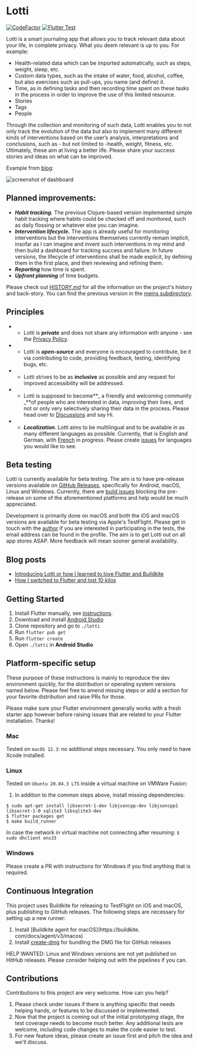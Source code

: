 # Lotti

[![CodeFactor](https://www.codefactor.io/repository/github/matthiasn/lotti/badge)](https://www.codefactor.io/repository/github/matthiasn/lotti) [![Flutter Test](https://github.com/matthiasn/lotti/actions/workflows/flutter-test.yml/badge.svg)](https://github.com/matthiasn/lotti/actions/workflows/flutter-test.yml)

Lotti is a smart journaling app that allows you to track relevant data about your life, in complete privacy. What you deem relevant is up to you. For example:

* Health-related data which can be imported automatically, such as steps, weight, sleep, etc.
* Custom data types, such as the intake of water, food, alcohol, coffee, but also exercises such as pull-ups, you name (and define) it.
* Time, as in defining tasks and then recording time spent on these tasks in the process in order to improve the use of this limited resource.
* Stories
* Tags
* People

Through the collection and monitoring of such data, Lotti enables you to not only track the evolution of the data but also to implement many different kinds of interventions based on the user’s analysis, interpretations and conclusions, such as - but not limited to -health, weight, fitness, etc. Ultimately, these aim at living a better life. Please share your success stories and ideas on what can be improved.

Example from [blog](https://matthiasnehlsen.com/blog/2022/05/15/switched-to-flutter-lost-10-kilos/):

![screenshot of dashboard](https://matthiasnehlsen.com/static/37e205eaf8dd59b7d040395a051204b7/a911b/2022-05-14_charts.jpg "user configured dashboard")



## Planned improvements:

* **_Habit tracking._** The previous Clojure-based version implemented simple habit tracking where habits could be checked off and monitored, such as daily flossing or whatever else you can imagine.
* **_Intervention lifecycle._** The app is already useful for monitoring interventions but the interventions themselves currently remain implicit, insofar as I can imagine and invent such interventions in my mind and then build a dashboard for tracking success and failure. In future versions, the lifecycle of interventions shall be made explicit, by defining them in the first place, and then reviewing and refining them.
* **_Reporting_** how time is spent.
* **_Upfront planning_** of time budgets. 

Please check out [HISTORY.md](https://github.com/matthiasn/lotti/blob/main/docs/HISTORY.md) for all the information on the project's history and back-story. You can find the previous version in the [meins subdirectory](https://github.com/matthiasn/lotti/tree/main/meins).


## Principles

- * Lotti is **_private_** and does not share any information with anyone - see the [Privacy Policy](https://github.com/matthiasn/lotti/blob/main/PRIVACY.md).
- * Lotti is **_open-source_** and everyone is encouraged to contribute, be it via contributing to code, providing feedback, testing, identifying bugs, etc.
- * Lotti strives to be as **inclusive** as possible and any request for improved accessibility will be addressed.
- * Lotti is supposed to become**_ a friendly and welcoming community _**of people who are interested in data, improving their lives, and not or only very selectively sharing their data in the process. Please head over to [Discussions](https://github.com/matthiasn/lotti/discussions) and say Hi.
- * **_Localization_**. Lotti aims to be multilingual and to be available in as many different languages as possible. Currently, that is English and German, with [French](https://github.com/matthiasn/lotti/issues/936) in progress. Please create [issues](https://github.com/matthiasn/lotti/issues) for languages you would like to see.

## Beta testing

Lotti is currently available for beta testing. The aim is to have pre-release versions available on [GitHub Releases](https://github.com/matthiasn/lotti/releases), specifically for Android, macOS, Linux and Windows. Currently, there are [build issues](https://github.com/matthiasn/lotti/labels/prerelease%20blocker) blocking the pre-release on some of the aforementioned platforms and help would be much appreciated.

Development is primarily done on macOS and both the iOS and macOS versions are available for beta testing via Apple's TestFlight. Please get in touch with the [author](https://github.com/matthiasn) if you are interested in participating in the tests, the email address can be found in the profile. The aim is to get Lotti out on all app stores ASAP. More feedback will mean sooner general availability.


## Blog posts

- [Introducing Lotti or how I learned to love Flutter and Buildkite](https://matthiasnehlsen.com/blog/2022/05/05/introducing-lotti/)
- [How I switched to Flutter and lost 10 kilos](https://matthiasnehlsen.com/blog/2022/05/15/switched-to-flutter-lost-10-kilos/)


## Getting Started

1. Install Flutter manually,
   see [instructions](https://docs.flutter.dev/get-started/install).
2. Download and install [Android Studio](https://developer.android.com/studio)
3. Clone repository and go to `./lotti`
4. Run `flutter pub get`
5. Run `flutter create`
6. Open `./lotti` in **Android Studio**


## Platform-specific setup

These purpose of these instructions is mainly to reproduce the dev environment
quickly, for the distribution or operating system versions named below. Please
feel free to amend missing steps or add a section for your favorite distribution
and raise PRs for those.

Please make sure your Flutter environment generally works with a fresh starter
app however before raising issues that are related to your Flutter installation.
Thanks!


### Mac

Tested on `macOS 12.3`: no additional steps necessary. You only need to have 
Xcode installed.


### Linux

Tested on `Ubuntu 20.04.3 LTS` inside a virtual machine on VMWare Fusion:

1. In addition to the common steps above, install missing dependencies:

```
$ sudo apt-get install libsecret-1-dev libjsoncpp-dev libjsoncpp1 libsecret-1-0 sqlite3 libsqlite3-dev
$ flutter packages get
$ make build_runner
``` 

In case the network in virtual machine not connecting after
resuming: `$ sudo dhclient ens33`


### Windows

Please create a PR with instructions for Windows if you find anything that is
required.


## Continuous Integration

This project uses Buildkite for releasing to TestFlight on iOS and macOS, 
plus publishing to GitHub releases. The following steps are necessary for 
setting up a new runner:

1) Install [Buildkite agent for macOS](https://buildkite.
   com/docs/agent/v3/macos)
2) Install [create-dmg](https://github.com/sindresorhus/create-dmg) for 
   bundling the DMG file for GitHub releases

HELP WANTED: Linux and Windows versions are not yet published on HitHub 
releases. Please consider helping out with the pipelines if you can.


## Contributions

Contributions to this project are very welcome. How can you help?

1. Please check under issues if there is anything specific that needs helping
   hands, or features to be discussed or implemented.
2. Now that the project is coming out of the initial prototyping stage, the test
   coverage needs to become much better. Any additional tests are welcome,
   including code changes to make the code easier to test.
3. For new feature ideas, please create an issue first and pitch the idea and
   we'll discuss.
   
